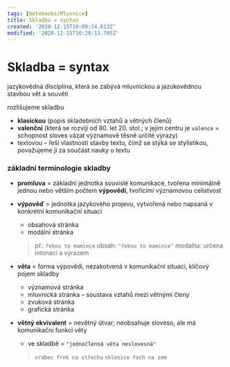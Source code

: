 ```yaml
---
tags: [Notebooks/Mluvnice]
title: Skladba = syntax
created: '2020-12-15T10:09:24.613Z'
modified: '2020-12-15T10:28:13.705Z'
---
```


# Skladba = syntax
jazykovědná disciplína, která se zabývá mluvnickou a jazukovědnou stavbou vět a souvětí

rozlišujeme skladbu 
- __klasickou__ (popis skladebních vztahů a větných členů) 
- __valenční__ (která se rozvíjí od 80. let 20. stol.; v jejím centru je `valence` = schopnost sloves vázat významově těsně určité výrazy)
- textovou – řeší vlastnosti stavby textu, čímž se stýká se stylistikou, považujeme ji za součást nauky o textu

### základní terminologie skladby
- __promluva__ = základní jednotka souvislé komunikace, tvořena minimálně jednou nebo větším počtem __výpovědí__, tvořícími významovou celistvost
- __výpověď__ = jednotka jazykového projevu, vytvořená nebo napsaná v konkrétní komunikační situaci
  - obsahová stránka 
  - modální stránka
  > př.: `řeknu to mamince`
  > obsah: `"řeknu to mamince"`
  > modalita: určena intonací a výrazem

- __věta__ = forma výpovědi, nezakotvená v komunikační situaci, klíčový pojem skladby
  - významová stránka
  - mluvnická stránka – soustava vztahů mezi větnými členy
  - zvuková stránka
  - grafická stránka

- __větný ekvivalent__ = nevětný útvar; neobsahuje sloveso, ale  má komunikační funkci věty
  - ve skladbě = `"jednočlenná věta neslovesná"`
  > `vrabec frnk na střechu`
  > `sklenice řach na zem`

